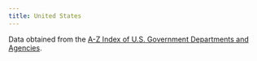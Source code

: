 ```yaml
---
title: United States
---
```

Data obtained from the
[A-Z Index of U.S. Government Departments and Agencies](https://www.usa.gov/federal-agencies/a).
